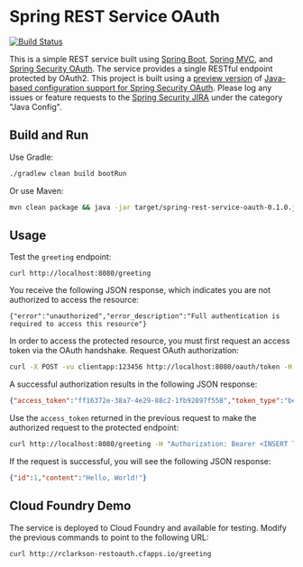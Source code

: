 # Spring REST Service OAuth

[![Build Status](https://drone.io/github.com/royclarkson/spring-rest-service-oauth/status.png)](https://drone.io/github.com/royclarkson/spring-rest-service-oauth/latest)

This is a simple REST service built using [Spring Boot](http://projects.spring.io/spring-boot/), [Spring MVC](http://docs.spring.io/spring/docs/current/spring-framework-reference/html/mvc.html), and [Spring Security OAuth](http://projects.spring.io/spring-security-oauth/). The service provides a single RESTful endpoint protected by OAuth2. This project is built using a [preview version](https://spring.io/blog/2013/07/05/spring-security-java-config-preview-oauth/) of [Java-based configuration support for Spring Security OAuth](https://github.com/spring-projects/spring-security-oauth-javaconfig). Please log any issues or feature requests to the [Spring Security JIRA](https://jira.springsource.org/browse/SEC) under the category "Java Config".


## Build and Run

Use Gradle:

```sh
./gradlew clean build bootRun
```

Or use Maven:

```sh
mvn clean package && java -jar target/spring-rest-service-oauth-0.1.0.jar
```

## Usage

Test the `greeting` endpoint:

```
curl http://localhost:8080/greeting
```

You receive the following JSON response, which indicates you are not authorized to access the resource:

```
{"error":"unauthorized","error_description":"Full authentication is required to access this resource"}
```

In order to access the protected resource, you must first request an access token via the OAuth handshake. Request OAuth authorization:

```sh
curl -X POST -vu clientapp:123456 http://localhost:8080/oauth/token -H "Accept: application/json" -d "password=password&username=user&grant_type=password&scope=read%2Cwrite&client_secret=123456&client_id=clientapp"
```

A successful authorization results in the following JSON response:

```json
{"access_token":"ff16372e-38a7-4e29-88c2-1fb92897f558","token_type":"bearer","expires_in":43199,"scope":"read write"}
```

Use the `access_token` returned in the previous request to make the authorized request to the protected endpoint:

```sh
curl http://localhost:8080/greeting -H "Authorization: Bearer <INSERT TOKEN>"
```

If the request is successful, you will see the following JSON response:

```json
{"id":1,"content":"Hello, World!"}
```

## Cloud Foundry Demo

The service is deployed to Cloud Foundry and available for testing. Modify the previous commands to point to the following URL:

```
curl http://rclarkson-restoauth.cfapps.io/greeting
```
